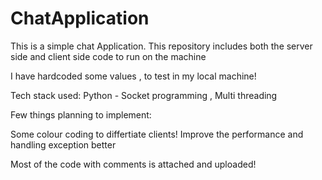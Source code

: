 # ChatApplication


This is a simple chat Application. This repository includes both the server side and client side code to run on the machine

I have hardcoded some values , to test in my local machine!

Tech stack used:
Python - Socket programming , Multi threading




Few things planning to implement:

Some colour coding to differtiate clients!
Improve the performance and handling exception better

Most of the code with comments is attached and uploaded!
